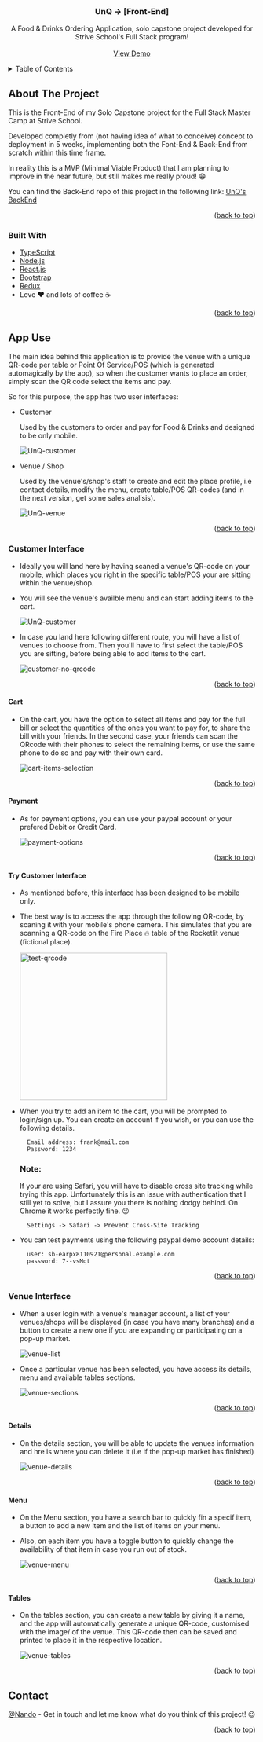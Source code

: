 <div id="top"></div>

<!-- PROJECT LOGO -->
<br />
<div align="center">
  <!-- <a href="https://github.com/Nando-C/UnQ-FE">
    <img src="linkedin/public/linkedIn-logo.png" alt="Logo" height="100">
  </a> -->

<h3 align="center">UnQ -> [Front-End]</h3>

  <p align="center">
    A Food & Drinks Ordering Application, solo capstone project developed for Strive School's Full Stack program!
    <br />
    <br />
    <a href="#try-customer-interface">View Demo</a>
    <!-- ·
    <a href="https://github.com/Nando-C/UnQ-FE/issues">Report Bug</a> -->
  </p>
</div>

<!-- TABLE OF CONTENTS -->
<details>
  <summary>Table of Contents</summary>
  <ol>
    <li>
      <a href="#about-the-project">About The Project</a>
      <ul>
        <li><a href="#built-with">Built With</a></li>
      </ul>
    </li>
    <li><a href="#app-use">App Use</a>
     <ul>
        <li><a href="#customer-interface">Customer Interface</a>
            <ul>
                <li><a href="#cart">Cart</a>
                <li><a href="#payment">Payment</a>
                <li><a href="#try-customer-interface">Try Customer Interface</a>
            </ul>
        </li>
        <li><a href="#venue-interface">Venue Interface</a>
        <ul>
                <li><a href="#details">Details</a>
                <li><a href="#menu">Menu</a>
                <li><a href="#tables">Tables</a>
                <li><a href="#try-venue-interface">Try Venue Interface</a>
            </ul>
        </li>
      </ul>
    </li>
    <li><a href="#contact">Contact</a></li>
  </ol>
</details>

<!-- ABOUT THE PROJECT -->

## About The Project

<!-- [![Product Name Screen Shot][product-screenshot]](https://example.com) -->

This is the Front-End of my Solo Capstone project for the Full Stack Master Camp at Strive School.

Developed completly from (not having idea of what to conceive) concept to deployment in 5 weeks, implementing both the Font-End & Back-End from scratch within this time frame.

In reality this is a MVP (Minimal Viable Product) that I am planning to improve in the near future, but still makes me really proud! 😁

You can find the Back-End repo of this project in the following link: [UnQ's BackEnd](https://github.com/Nando-C/UnQ-BE)

<p align="right">(<a href="#top">back to top</a>)</p>

### Built With

- [TypeScript](https://typescriptlang.org/)
- [Node.js](https://nodejs.org/)
- [React.js](https://reactjs.org/)
- [Bootstrap](https://getbootstrap.com)
- [Redux](https://redux.js.org/)
- Love ❤️ and lots of coffee ☕️

<p align="right">(<a href="#top">back to top</a>)</p>

<!-- USAGE EXAMPLES -->

## App Use

The main idea behind this application is to provide the venue with a unique QR-code per table or Point Of Service/POS (which is generated automagically by the app), so when the customer wants to place an order, simply scan the QR code select the items and pay.

So for this purpose, the app has two user interfaces:

- Customer

  Used by the customers to order and pay for Food & Drinks and designed to be only mobile.

  <img src="public/UnQ-Customer.png" alt="UnQ-customer">

- Venue / Shop

  Used by the venue's/shop's staff to create and edit the place profile, i.e contact details, modify the menu, create table/POS QR-codes (and in the next version, get some sales analisis).

  <img src="public/UnQ-Venue.png" alt="UnQ-venue">

<p align="right">(<a href="#top">back to top</a>)</p>

### Customer Interface

- Ideally you will land here by having scaned a venue's QR-code on your mobile, which places you right in the specific table/POS your are sitting within the venue/shop.

- You will see the venue's availble menu and can start adding items to the cart.

    <img src="public/UnQ-Customer.png" alt="UnQ-customer">

- In case you land here following different route, you will have a list of venues to choose from. Then you'll have to first select the table/POS you are sitting, before being able to add items to the cart.

    <img src="public/customer-no-qrcode.gif" alt="customer-no-qrcode">

<p align="right">(<a href="#top">back to top</a>)</p>

#### Cart

- On the cart, you have the option to select all items and pay for the full bill or select the quantities of the ones you want to pay for, to share the bill with your friends. In the second case, your friends can scan the QRcode with their phones to select the remaining items, or use the same phone to do so and pay with their own card.

    <img src="public/cart-selection.gif" alt="cart-items-selection">

<p align="right">(<a href="#top">back to top</a>)</p>

#### Payment

- As for payment options, you can use your paypal account or your prefered Debit or Credit Card.

    <img src="public/payment.gif" alt="payment-options">

<p align="right">(<a href="#top">back to top</a>)</p>

#### Try Customer Interface

- As mentioned before, this interface has been designed to be mobile only.

- The best way is to access the app through the following QR-code, by scaning it with your mobile's phone camera. This simulates that you are scanning a QR-code on the Fire Place 🔥 table of the Rocketlit venue (fictional place).

  <a href="https://un-q.vercel.app/shops/6158a19282eaef10787cd6f3/tables/61702525cc1ec6af70a92f35" target="_blank"><img src="public/test-QRcode.png" alt="test-qrcode" height="300"></a>

- When you try to add an item to the cart, you will be prompted to login/sign up. You can create an account if you wish, or you can use the following details.

        Email address: frank@mail.com
        Password: 1234

  ### Note:

  If your are using Safari, you will have to disable cross site tracking while trying this app. Unfortunately this is an issue with authentication that I still yet to solve, but I assure you there is nothing dodgy behind.
  On Chrome it works perfectly fine. 😉

        Settings -> Safari -> Prevent Cross-Site Tracking

- You can test payments using the following paypal demo account details:

        user: sb-earpx8110921@personal.example.com
        password: 7--vsMqt

<p align="right">(<a href="#top">back to top</a>)</p>

### Venue Interface

- When a user login with a venue's manager account, a list of your venues/shops will be displayed (in case you have many branches) and a button to create a new one if you are expanding or participating on a pop-up market.

    <img src="public/venue.gif" alt="venue-list">

- Once a particular venue has been selected, you have access its details, menu and available tables sections.

    <img src="public/venue-sections.gif" alt="venue-sections">

<p align="right">(<a href="#top">back to top</a>)</p>

#### Details

- On the details section, you will be able to update the venues information and hre is where you can delete it (i.e if the pop-up market has finished)

    <img src="public/venue-details.gif" alt="venue-details">

<p align="right">(<a href="#top">back to top</a>)</p>

#### Menu

- On the Menu section, you have a search bar to quickly fin a specif item, a button to add a new item and the list of items on your menu.

- Also, on each item you have a toggle button to quickly change the availability of that item in case you run out of stock.

    <img src="public/venue-menu.gif" alt="venue-menu">

<p align="right">(<a href="#top">back to top</a>)</p>

#### Tables

- On the tables section, you can create a new table by giving it a name, and the app will automatically generate a unique QR-code, customised with the image/ of the venue. This QR-code then can be saved and printed to place it in the respective location.

    <img src="public/venue-tables.gif" alt="venue-tables">

<p align="right">(<a href="#top">back to top</a>)</p>

<!-- CONTACT -->

## Contact

[@Nando](https://hernando-crespo.vercel.app/) - Get in touch and let me know what do you think of this project! 😉

<p align="right">(<a href="#top">back to top</a>)</p>
